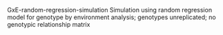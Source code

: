 GxE-random-regression-simulation
Simulation using random regression model for genotype by environment analysis; genotypes unreplicated; no genotypic relationship matrix
